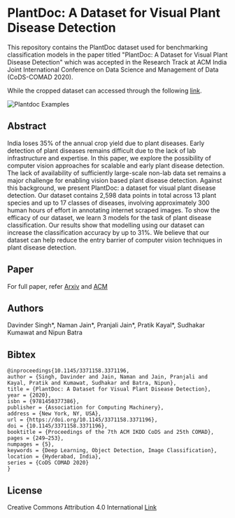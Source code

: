 # PlantDoc: A Dataset for Visual Plant Disease Detection

This repository contains the PlantDoc dataset used for benchmarking classification models in the paper titled "PlantDoc: A Dataset for Visual Plant Disease Detection" which was accepted in the Research Track at ACM India Joint International Conference on Data Science and Management of Data (CoDS-COMAD 2020).

While the cropped dataset can accessed through the following [link](https://github.com/pratikkayal/PlantDoc-Dataset).

![Plantdoc Examples](PlantDoc_Examples.png)

## Abstract
India loses 35% of the annual crop yield due to plant diseases. Early detection of plant diseases remains difficult due to the lack of lab infrastructure and expertise. In this paper, we explore the possibility of computer vision approaches for scalable and early plant disease detection. The lack of availability of sufficiently large-scale non-lab data set remains a major challenge for enabling vision based plant disease detection. Against this background, we present PlantDoc: a dataset for visual plant disease detection. Our dataset contains 2,598 data points in total across 13 plant species and up to 17 classes of diseases, involving approximately 300 human hours of effort in annotating internet scraped images. To show the efficacy of our dataset, we learn 3 models for the task of plant disease classification. Our results show that modelling using our dataset can increase the classification accuracy by up to 31%. We believe that our dataset can help reduce the entry barrier of computer vision techniques in plant disease detection.

## Paper 
For full paper, refer [Arxiv](https://arxiv.org/abs/1911.10317) and [ACM](https://dl.acm.org/doi/10.1145/3371158.3371196)

## Authors 
Davinder Singh*, Naman Jain*, Pranjali Jain*, Pratik Kayal*, Sudhakar Kumawat and Nipun Batra

## Bibtex
```
@inproceedings{10.1145/3371158.3371196,
author = {Singh, Davinder and Jain, Naman and Jain, Pranjali and Kayal, Pratik and Kumawat, Sudhakar and Batra, Nipun},
title = {PlantDoc: A Dataset for Visual Plant Disease Detection},
year = {2020},
isbn = {9781450377386},
publisher = {Association for Computing Machinery},
address = {New York, NY, USA},
url = {https://doi.org/10.1145/3371158.3371196},
doi = {10.1145/3371158.3371196},
booktitle = {Proceedings of the 7th ACM IKDD CoDS and 25th COMAD},
pages = {249–253},
numpages = {5},
keywords = {Deep Learning, Object Detection, Image Classification},
location = {Hyderabad, India},
series = {CoDS COMAD 2020}
}
```

## License
Creative Commons Attribution 4.0 International [Link](https://github.com/pratikkayal/PlantDoc-Dataset/blob/master/LICENSE.txt)
